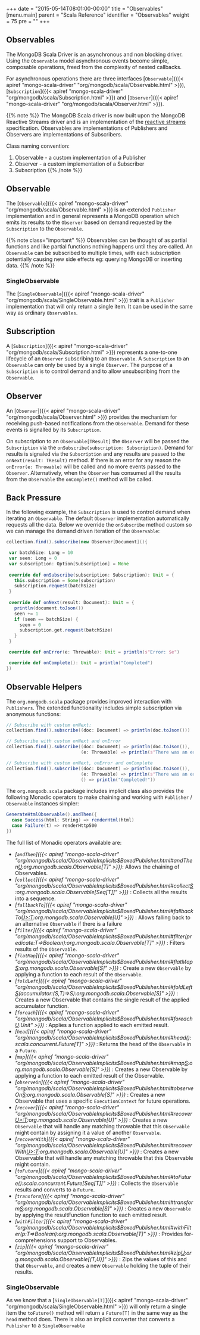 +++
date = "2015-05-14T08:01:00-00:00"
title = "Observables"
[menu.main]
  parent = "Scala Reference"
  identifier = "Observables"
  weight = 75
  pre = "<i class='fa'></i>"
+++

## Observables

The MongoDB Scala Driver is an asynchronous and non blocking driver. Using the `Observable` model asynchronous events become simple, composable operations, freed from the complexity of nested callbacks.  

For asynchronous operations there are three interfaces [`Observable`]({{< apiref "mongo-scala-driver" "org/mongodb/scala/Observable.html" >}}), [`Subscription`]({{< apiref "mongo-scala-driver" "org/mongodb/scala/Subscription.html" >}}) and [`Observer`]({{< apiref "mongo-scala-driver" "org/mongodb/scala/Observer.html" >}}).

{{% note %}}
The MongoDB Scala driver is now built upon the MongoDB Reactive Streams driver and is an implementation of the 
[reactive streams](http://www.reactive-streams.org) specification. Observables are implementations of Publishers and Observers are implementations of Subscribers.

Class naming convention:

1. Observable - a custom implementation of a Publisher
2. Observer - a custom implementation of a Subscriber
3. Subscription
{{% /note %}}

## Observable
The [`Observable`]({{< apiref "mongo-scala-driver" "org/mongodb/scala/Observable.html" >}}) is an extended `Publisher` implementation and in general represents a MongoDB operation which emits its results to the `Observer` based on demand requested by the `Subscription` to the `Observable`. 

{{% note class="important" %}}
Observables can be thought of as partial functions and like partial functions nothing happens until they are called. 
An `Observable` can be subscribed to multiple times, with each subscription potentially causing new side effects eg: querying MongoDB or inserting data.
{{% /note %}}

### SingleObservable
The [`SingleObservable`]({{< apiref "mongo-scala-driver" "org/mongodb/scala/SingleObservable.html" >}}) trait is a `Publisher` implementation that will only return a single item.
It can be used in the same way as ordinary `Observables`.

## Subscription

A [`Subscription`]({{< apiref "mongo-scala-driver" "org/mongodb/scala/Subscription.html" >}}) represents a one-to-one lifecycle of an `Observer` subscribing to an `Observable`.  A `Subscription` to an `Observable` can only be used by a single `Observer`.  The purpose of a `Subscription` is to control demand and to allow unsubscribing from the `Observable`.

## Observer

An [`Observer`]({{< apiref "mongo-scala-driver" "org/mongodb/scala/Observer.html" >}}) provides the mechanism for receiving push-based notifications from the
`Observable`.  Demand for these events is signalled by its `Subscription`.

On subscription to an `Observable[TResult]` the `Observer` will be passed the `Subscription` via the 
`onSubscribe(subscription: Subscription)`. Demand for results is signaled via the `Subscription` and any results are passed to the 
`onNext(result: TResult)` method.  If there is an error for any reason the `onError(e: Throwable)` will be 
called and no more events passed to the `Observer`. Alternatively, when the `Observer` has consumed all the results from the `Observable` 
the `onComplete()` method will be called.


## Back Pressure

In the following example, the `Subscription` is used to control demand when iterating an `Observable`. The default `Observer` implementation
automatically requests all the data. Below we override the `onSubscribe` method custom so we can manage the demand driven iteration of the 
`Observable`:

 ```scala
collection.find().subscribe(new Observer[Document](){

  var batchSize: Long = 10
  var seen: Long = 0
  var subscription: Option[Subscription] = None
  
  override def onSubscribe(subscription: Subscription): Unit = {
    this.subscription = Some(subscription)
    subscription.request(batchSize)
  }
  
  override def onNext(result: Document): Unit = {
    println(document.toJson())
    seen += 1
    if (seen == batchSize) {
      seen = 0
      subscription.get.request(batchSize)
    }
  }

  override def onError(e: Throwable): Unit = println(s"Error: $e")

  override def onComplete(): Unit = println("Completed")
})
```
## Observable Helpers

The `org.mongodb.scala` package provides improved interaction with `Publishers`. The extended functionality includes simple 
subscription via anonymous functions:

```scala
// Subscribe with custom onNext:
collection.find().subscribe((doc: Document) => println(doc.toJson()))

// Subscribe with custom onNext and onError
collection.find().subscribe((doc: Document) => println(doc.toJson()),
                            (e: Throwable) => println(s"There was an error: $e"))

// Subscribe with custom onNext, onError and onComplete
collection.find().subscribe((doc: Document) => println(doc.toJson()),
                            (e: Throwable) => println(s"There was an error: $e"),
                            () => println("Completed!"))
```

The `org.mongodb.scala` package includes implicit class also provides the following Monadic operators to make chaining and working with `Publisher` / `Observable` instances 
simpler:


```scala
GenerateHtmlObservable().andThen({
  case Success(html: String) => renderHtml(html)
  case Failure(t) => renderHttp500
})

```

The full list of Monadic operators available are:

 - *[`andThen`]({{< apiref "mongo-scala-driver" "org/mongodb/scala/ObservableImplicits$BoxedPublisher.html#andThen[U](pf:PartialFunction[scala.util.Try[T],U]):org.mongodb.scala.Observable[T]" >}})*: 
    Allows the chaining of Observables. 
 - *[`collect`]({{< apiref "mongo-scala-driver" "org/mongodb/scala/ObservableImplicits$BoxedPublisher.html#collect[S]():org.mongodb.scala.Observable[Seq[T]]" >}})* :
    Collects all the results into a sequence.
 - *[`fallbackTo`]({{< apiref "mongo-scala-driver" "org/mongodb/scala/ObservableImplicits$BoxedPublisher.html#fallbackTo[U>:T](that:org.mongodb.scala.Observable[U]):org.mongodb.scala.Observable[U]" >}})* :
    Allows falling back to an alternative `Observable` if there is a failure
 - *[`filter`]({{< apiref "mongo-scala-driver" "org/mongodb/scala/ObservableImplicits$BoxedPublisher.html#filter(predicate:T=>Boolean):org.mongodb.scala.Observable[T]" >}})* :
    Filters results of the `Observable`.
 - *[`flatMap`]({{< apiref "mongo-scala-driver" "org/mongodb/scala/ObservableImplicits$BoxedPublisher.html#flatMap[S](mapFunction:T=>org.mongodb.scala.Observable[S]):org.mongodb.scala.Observable[S]" >}})* :
    Create a new `Observable` by applying a function to each result of the `Observable`.
 - *[`foldLeft`]({{< apiref "mongo-scala-driver" "org/mongodb/scala/ObservableImplicits$BoxedPublisher.html#foldLeft[S](initialValue:S)(accumulator:(S,T)=>S):org.mongodb.scala.Observable[S]" >}})* :
    Creates a new Observable that contains the single result of the applied accumulator function.
 - *[`foreach`]({{< apiref "mongo-scala-driver" "org/mongodb/scala/ObservableImplicits$BoxedPublisher.html#foreach[U](doOnEach:T=>U):Unit" >}})* :
    Applies a function applied to each emitted result.
 - *[`head`]({{< apiref "mongo-scala-driver" "org/mongodb/scala/ObservableImplicits$BoxedPublisher.html#head():scala.concurrent.Future[T]" >}})* :
    Returns the head of the `Observable` in a `Future`.
 - *[`map`]({{< apiref "mongo-scala-driver" "org/mongodb/scala/ObservableImplicits$BoxedPublisher.html#map[S](mapFunction:T=>S):org.mongodb.scala.Observable[S]" >}})* :
    Creates a new Observable by applying a function to each emitted result of the Observable.
 - *[`observeOn`]({{< apiref "mongo-scala-driver" "org/mongodb/scala/ObservableImplicits$BoxedPublisher.html#observeOn[S](context:ExecutionContext):org.mongodb.scala.Observable[S]" >}})* :
    Creates a new Observable that uses a specific `ExecutionContext` for future operations.
 - *[`recover`]({{< apiref "mongo-scala-driver" "org/mongodb/scala/ObservableImplicits$BoxedPublisher.html#recover[U>:T](pf:PartialFunction[Throwable,U]):org.mongodb.scala.Observable[U]" >}})* :
    Creates a new `Observable` that will handle any matching throwable that this `Observable` might contain by assigning it a value of 
    another `Observable`.
 - *[`recoverWith`]({{< apiref "mongo-scala-driver" "org/mongodb/scala/ObservableImplicits$BoxedPublisher.html#recoverWith[U>:T](pf:PartialFunction[Throwable,org.mongodb.scala.Observable[U]]):org.mongodb.scala.Observable[U]" >}})* :
    Creates a new Observable that will handle any matching throwable that this Observable might contain.
 - *[`toFuture`]({{< apiref "mongo-scala-driver" "org/mongodb/scala/ObservableImplicits$BoxedPublisher.html#toFuture():scala.concurrent.Future[Seq[T]]" >}})* :
    Collects the `Observable` results and converts to a `Future`.
 - *[`transform`]({{< apiref "mongo-scala-driver" "org/mongodb/scala/ObservableImplicits$BoxedPublisher.html#transform[S](mapFunction:T=>S,errorMapFunction:Throwable=>Throwable):org.mongodb.scala.Observable[S]" >}})* :
    Creates a new `Observable` by applying the resultFunction function to each emitted result.
 - *[`withFilter`]({{< apiref "mongo-scala-driver" "org/mongodb/scala/ObservableImplicits$BoxedPublisher.html#withFilter(p:T=>Boolean):org.mongodb.scala.Observable[T]" >}})* :
    Provides for-comprehensions support to Observables.
 - *[`zip`]({{< apiref "mongo-scala-driver" "org/mongodb/scala/ObservableImplicits$BoxedPublisher.html#zip[U](that:org.mongodb.scala.Observable[U]):org.mongodb.scala.Observable[(T,U)]" >}})* :
    Zips the values of this and that `Observable`, and creates a new `Observable` holding the tuple of their results.

### SingleObservable

As we know that a [`SingleObservable[T]`]({{< apiref "mongo-scala-driver" "org/mongodb/scala/SingleObservable.html" >}}) will only return a single item the `toFuture()` method will return a `Future[T]` in the same way as the `head` method does.
There is also an implicit converter that converts a `Publisher` to a `SingleObservable`
